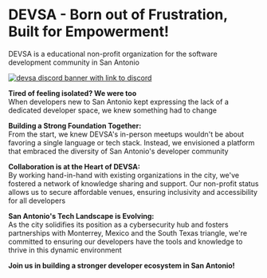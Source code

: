 # DEVSA - Born out of Frustration, Built for Empowerment!
DEVSA is a educational non-profit organization for the software development community in San Antonio

<a href="https://discord.gg/cvHHzThrEw">
  <img src="https://github.com/devsanantonio/.github/assets/92760924/e62391da-41e3-4ed0-9061-4c7c4fc96b8d" alt="devsa discord banner with link to discord" />
</a>

**Tired of feeling isolated? We were too** </br>
When developers new to San Antonio kept expressing the lack of a dedicated developer space, we knew something had to change

**Building a Strong Foundation Together:** </br>
From the start, we knew DEVSA's in-person meetups wouldn't be about favoring a single language or tech stack. Instead, we envisioned a platform that embraced the diversity of San Antonio's developer community

**Collaboration is at the Heart of DEVSA:** </br>
By working hand-in-hand with existing organizations in the city, we've fostered a network of knowledge sharing and support. Our non-profit status allows us to secure affordable venues, ensuring inclusivity and accessibility for all developers

**San Antonio's Tech Landscape is Evolving:** </br>
As the city solidifies its position as a cybersecurity hub and fosters partnerships with Monterrey, Mexico and the South Texas triangle, we're committed to ensuring our developers have the tools and knowledge to thrive in this dynamic environment

<strong>Join us in building a stronger developer ecosystem in San Antonio!</strong>
